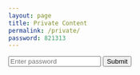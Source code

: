 ```yaml
---
layout: page
title: Private Content
permalink: /private/
password: 821313
---
```


<div id="private-content" style="display:none;">
  <h2>Welcome, Qing 👋</h2>
  <p>This page is hidden and password protected. Add your notes below:</p>
  <ul>
    <li><a href="{{ '/files/print.zip' | relative_url }}" download>print_ra2</a></li>
  </ul>
</div>

<div id="password-form">
  <input type="password" id="password-input" placeholder="Enter password">
  <button onclick="checkPassword()">Submit</button>
  <p id="error-message" style="color:red; display:none;"></p>
</div>

<script>
function checkPassword() {
  const input = document.getElementById('password-input').value;
  const correctPassword = "{{ page.password }}";
  if (input === correctPassword) {
    document.getElementById('private-content').style.display = 'block';
    document.getElementById('password-form').style.display = 'none';
  } else {
    document.getElementById('error-message').style.display = 'block';
    document.getElementById('error-message').textContent = 'Incorrect password';
  }
}
</script>
